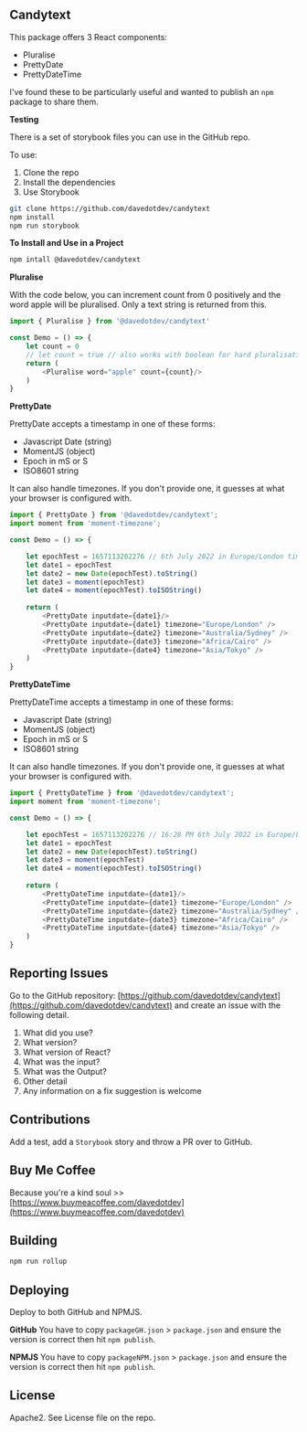 ## Candytext

This package offers 3 React components:

- Pluralise
- PrettyDate
- PrettyDateTime

I've found these to be particularly useful and wanted to publish an `npm` package to share them.

__Testing__

There is a set of storybook files you can use in the GitHub repo.

To use:

1.  Clone the repo
2.  Install the dependencies
3.  Use Storybook

```bash
git clone https://github.com/davedotdev/candytext
npm install
npm run storybook
```

__To Install and Use in a Project__

```bash
npm intall @davedotdev/candytext
```

__Pluralise__

With the code below, you can increment count from 0 positively and the word apple will be pluralised.
Only a text string is returned from this.

```javascript
import { Pluralise } from '@davedotdev/candytext'

const Demo = () => {
    let count = 0
    // let count = true // also works with boolean for hard pluralisation
    return (
        <Pluralise word="apple" count={count}/>
    )
}
```

__PrettyDate__

PrettyDate accepts a timestamp in one of these forms:

- Javascript Date (string)
- MomentJS (object)
- Epoch in mS or S
- ISO8601 string

It can also handle timezones. If you don't provide one, it guesses at what your browser is configured with.

```javascript
import { PrettyDate } from '@davedotdev/candytext';
import moment from 'moment-timezone';

const Demo = () => {

    let epochTest = 1657113202276 // 6th July 2022 in Europe/London time
    let date1 = epochTest
    let date2 = new Date(epochTest).toString()
    let date3 = moment(epochTest)
    let date4 = moment(epochTest).toISOString()
    
    return (
        <PrettyDate inputdate={date1}/>
        <PrettyDate inputdate={date1} timezone="Europe/London" />
        <PrettyDate inputdate={date2} timezone="Australia/Sydney" />
        <PrettyDate inputdate={date3} timezone="Africa/Cairo" />
        <PrettyDate inputdate={date4} timezone="Asia/Tokyo" />
    )
}
```

__PrettyDateTime__

PrettyDateTime accepts a timestamp in one of these forms:

- Javascript Date (string)
- MomentJS (object)
- Epoch in mS or S
- ISO8601 string

It can also handle timezones. If you don't provide one, it guesses at what your browser is configured with.

```javascript
import { PrettyDateTime } from '@davedotdev/candytext';
import moment from 'moment-timezone';

const Demo = () => {

    let epochTest = 1657113202276 // 16:28 PM 6th July 2022 in Europe/London time
    let date1 = epochTest
    let date2 = new Date(epochTest).toString()
    let date3 = moment(epochTest)
    let date4 = moment(epochTest).toISOString()
    
    return (
        <PrettyDateTime inputdate={date1}/>
        <PrettyDateTime inputdate={date1} timezone="Europe/London" />
        <PrettyDateTime inputdate={date2} timezone="Australia/Sydney" />
        <PrettyDateTime inputdate={date3} timezone="Africa/Cairo" />
        <PrettyDateTime inputdate={date4} timezone="Asia/Tokyo" />
    )
}
```

## Reporting Issues

Go to the GitHub repository: [https://github.com/davedotdev/candytext](https://github.com/davedotdev/candytext) and create an issue with the following detail.

1.  What did you use?
2.  What version?
3.  What version of React?
4.  What was the input?
5.  What was the Output?
6.  Other detail
7.  Any information on a fix suggestion is welcome

## Contributions

Add a test, add a `Storybook` story and throw a PR over to GitHub.

## Buy Me Coffee

Because you're a kind soul >> [https://www.buymeacoffee.com/davedotdev](https://www.buymeacoffee.com/davedotdev)

## Building

```bash
npm run rollup
```

## Deploying

Deploy to both GitHub and NPMJS.

__GitHub__
You have to copy `packageGH.json` > `package.json` and ensure the version is correct then hit `npm publish`.

__NPMJS__
You have to copy `packageNPM.json` > `package.json` and ensure the version is correct then hit `npm publish`.

## License

Apache2. See License file on the repo.